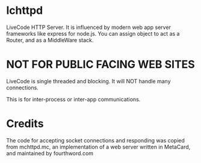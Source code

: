 lchttpd
=======

LiveCode HTTP Server. It is influenced by modern web app server frameworks like express for node.js. You can assign object to act as a Router, and as a MiddleWare stack.

NOT FOR PUBLIC FACING WEB SITES
=======

LiveCode is single threaded and blocking. It will NOT handle many connections.

This is for inter-process or inter-app communications. 

Credits
=======
The code for accepting socket connections and responding was copied from mchttpd.mc, an implementation of a web server written in MetaCard, and maintained by fourthword.com
